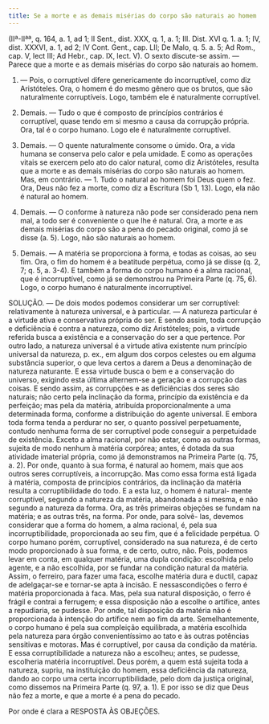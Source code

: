 ```yaml
---
title: Se a morte e as demais misérias do corpo são naturais ao homem
---
```


(IIª-IIªª, q. 164, a. 1, ad 1; II Sent., dist. XXX, q. 1, a. 1; III. Dist. XVI q. 1. a. 1; IV, dist. XXXVI, a. 1, ad 2; IV Cont. Gent., cap. LII; De Malo, q. 5. a. 5; Ad Rom., cap. V, lect III; Ad Hebr., cap. IX, lect. V).
  O sexto discute-se assim. — Parece que a morte e as demais misérias do corpo são naturais ao homem.  

1. — Pois, o corruptível difere genericamente do incorruptível, como diz Aristóteles. Ora, o homem é do mesmo gênero que os brutos, que são naturalmente corruptíveis. Logo, também ele é naturalmente corruptível.  

2. Demais. — Tudo o que é composto de princípios contrários é corruptível, quase tendo em si mesmo a causa da corrupção própria. Ora, tal é o corpo humano. Logo ele é naturalmente corruptível.  

3. Demais. — O quente naturalmente consome o úmido. Ora, a vida humana se conserva pelo calor e pela umidade. E como as operações vitais se exercem pelo ato do calor natural, como diz Aristóteles, resulta que a morte e as demais misérias do corpo são naturais ao homem.  Mas, em contrário. — 1. Tudo o natural ao homem foi Deus quem o fez. Ora, Deus não fez a morte, como diz a Escritura (Sb 1, 13). Logo, ela não é natural ao homem.  

2. Demais. — O conforme à natureza não pode ser considerado pena nem mal, a todo ser é conveniente o que lhe é natural. Ora, a morte e as demais misérias do corpo são a pena do pecado original, como já se disse (a. 5). Logo, não são naturais ao homem. 

3. Demais. — A matéria se proporciona à forma, e todas as coisas, ao seu fim. Ora, o fim do homem é a beatitude perpétua, como já se disse (q. 2, 7; q. 5, a. 3-4). E também a forma do corpo humano é a alma racional, que é incorruptível, como já se demonstrou na Primeira Parte (q. 75, 6). Logo, o corpo humano é naturalmente incorruptível.  

SOLUÇÃO. — De dois modos podemos considerar um ser corruptível: relativamente à natureza universal, e à particular. — A natureza particular é a virtude ativa e conservativa própria do ser. E sendo assim, toda corrupção e deficiência é contra a natureza, como diz Aristóteles; pois, a virtude referida busca a existência e a conservação do ser a que pertence.  Por outro lado, a natureza universal é a virtude ativa existente num princípio universal da natureza, p. ex., em algum dos corpos celestes ou em alguma substância superior, o que leva certos a darem a Deus a denominação de natureza naturante. E essa virtude busca o bem e a conservação do universo, exigindo esta última alternem-se a geração e a corrupção das coisas. E sendo assim, as corrupções e as deficiências dos seres são naturais; não certo pela inclinação da forma, princípio da existência e da perfeição; mas pela da matéria, atribuída proporcionalmente a uma determinada forma, conforme a distribuição do agente universal. E embora toda forma tenda a perdurar no ser, o quanto possível perpetuamente, contudo nenhuma forma de ser corruptível pode conseguir a perpetuidade de existência. Exceto a alma racional, por não estar, como as outras formas, sujeita de modo nenhum à matéria corpórea; antes, é dotada da sua atividade imaterial própria, como já demonstramos na Primeira Parte (q. 75, a. 2). Por onde, quanto à sua forma, é natural ao homem, mais que aos outros seres corruptíveis, a incorrupção. Mas como essa forma está ligada à matéria, composta de princípios contrários, da inclinação da matéria resulta a corruptibilidade do todo. E a esta luz, o homem é natural- mente corruptível, segundo a natureza da matéria, abandonada a si mesma, e não segundo a natureza da forma.  Ora, as três primeiras objeções se fundam na matéria; e as outras três, na forma. Por onde, para solvê- las, devemos considerar que a forma do homem, a alma racional, é, pela sua incorruptibilidade, proporcionada ao seu fim, que é a felicidade perpétua. O corpo humano porém, corruptível, considerado na sua natureza, é de certo modo proporcionado à sua forma, e de certo, outro, não. Pois, podemos levar em conta, em qualquer matéria, uma dupla condição: escolhida pelo agente, e a não escolhida, por se fundar na condição natural da matéria. Assim, o ferreiro, para fazer uma faca, escolhe matéria dura e ductil, capaz de adelgaçar-se e tornar-se apta à incisão. E nessascondições o ferro é matéria proporcionada à faca. Mas, pela sua natural disposição, o ferro é frágil e contrai a ferrugem; e essa disposição não a escolhe o artífice, antes a repudiaria, se pudesse. Por onde, tal disposição da matéria não é proporcionada à intenção do artífice nem ao fim da arte. Semelhantemente, o corpo humano é pela sua compleição equilibrada, a matéria escolhida pela natureza para órgão convenientíssimo ao tato e às outras potências sensitivas e motoras. Mas é corruptível, por causa da condição da matéria. E essa corruptibilidade a natureza não a escolheu; antes, se pudesse, escolheria matéria incorruptível. Deus porém, a quem está sujeita toda a natureza, supriu, na instituição do homem, essa deficiência da natureza, dando ao corpo uma certa incorruptibilidade, pelo dom da justiça original, como dissemos na Primeira Parte (q. 97, a. 1). E por isso se diz que Deus não fez a morte, e que a morte é a pena do pecado.  

Por onde é clara a RESPOSTA ÀS OBJEÇÕES.